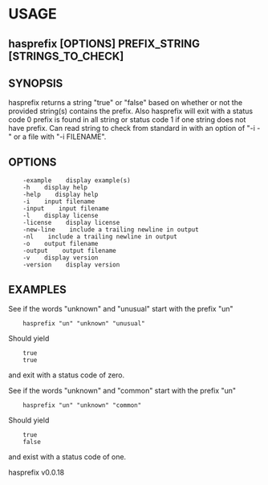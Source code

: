 
# USAGE

## hasprefix [OPTIONS] PREFIX_STRING [STRINGS_TO_CHECK] 

## SYNOPSIS

hasprefix returns a string "true" or "false" based on whether or not the provided
string(s) contains the prefix. Also hasprefix will exit with a status code 0 prefix
is found in all string or status code 1 if one string does not have prefix.
Can read string to check from standard in with an option
of "-i -" or a file with "-i FILENAME".

## OPTIONS

```
    -example    display example(s)
    -h    display help
    -help    display help
    -i    input filename
    -input    input filename
    -l    display license
    -license    display license
    -new-line    include a trailing newline in output
    -nl    include a trailing newline in output
    -o    output filename
    -output    output filename
    -v    display version
    -version    display version
```

## EXAMPLES

See if the words "unknown" and "unusual" start with the prefix "un"

```shell
    hasprefix "un" "unknown" "unusual"
```

Should yield

```
    true
    true
```

and exit with a status code of zero.

See if the words "unknown" and "common" start with the prefix "un"

```shell
    hasprefix "un" "unknown" "common"
```

Should yield

```
    true
    false
```

and exist with a status code of one.

hasprefix v0.0.18
